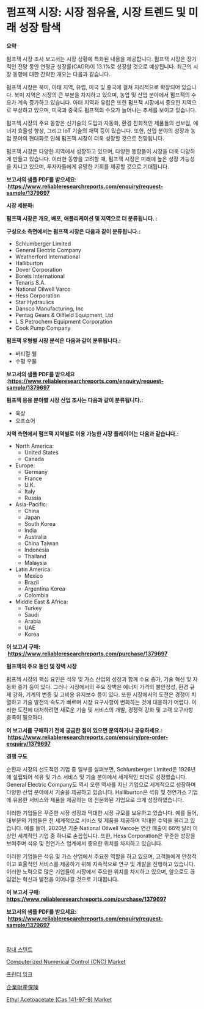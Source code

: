 <p><h1>펌프잭 시장: 시장 점유율, 시장 트렌드 및 미래 성장 탐색</h1></p><p><strong>요약</strong></p>
<p><p>펌프잭 시장 조사 보고서는 시장 상황에 특화된 내용을 제공합니다. 펌프잭 시장은 장기적인 전망 동안 연평균 성장률(CAGR)이 13.1%로 성장할 것으로 예상됩니다. 최근의 시장 동향에 대한 간략한 개요는 다음과 같습니다.</p><p>펌프잭 시장은 북미, 아태 지역, 유럽, 미국 및 중국에 걸쳐 지리적으로 확장되어 있습니다. 북미 지역은 시장의 큰 부분을 차지하고 있으며, 농업 및 산업 분야에서 펌프잭의 수요가 계속 증가하고 있습니다. 아태 지역과 유럽은 또한 펌프잭 시장에서 중요한 지역으로 부상하고 있으며, 미국과 중국도 펌프잭의 수요가 늘어나는 추세를 보이고 있습니다.</p><p>펌프잭 시장의 주요 동향은 신기술의 도입과 자동화, 환경 친화적인 제품들의 선보임, 에너지 효율성 향상, 그리고 IoT 기술의 채택 등이 있습니다. 또한, 산업 분야의 성장과 농업 분야의 현대화로 인해 펌프잭 시장이 더욱 성장할 것으로 전망됩니다.</p><p>펌프잭 시장은 다양한 지역에서 성장하고 있으며, 다양한 동향들이 시장을 더욱 다양하게 만들고 있습니다. 이러한 동향을 고려할 때, 펌프잭 시장은 미래에 높은 성장 가능성을 지니고 있으며, 투자자들에게 유망한 기회를 제공할 것으로 기대됩니다.</p></p>
<p><strong>보고서의 샘플 PDF를 받으세요: &nbsp;<a href="https://www.reliableresearchreports.com/enquiry/request-sample/1379697">https://www.reliableresearchreports.com/enquiry/request-sample/1379697</a></strong></p>
<p><strong>시장 세분화:</strong></p>
<p><strong> 펌프잭 시장은 개요, 배포, 애플리케이션 및 지역으로 더 분류됩니다. :</strong></p>
<p><strong>구성요소 측면에서는 펌프잭 시장은 다음과 같이 분류됩니다.:</strong></p>
<p><ul><li>Schlumberger Limited</li><li>General Electric Company</li><li>Weatherford International</li><li>Halliburton</li><li>Dover Corporation</li><li>Borets International</li><li>Tenaris S.A.</li><li>National Oilwell Varco</li><li>Hess Corporation</li><li>Star Hydraulics</li><li>Dansco Manufacturing, Inc</li><li>Pentag Gears & Oilfield Equipment, Ltd</li><li>L S Petrochem Equipment Corporation</li><li>Cook Pump Company</li></ul></p>
<p><strong> 펌프잭 유형별 시장 분석은 다음과 같이 분류됩니다.:</strong></p>
<p><ul><li>버티컬 웰</li><li>수평 우물</li></ul></p>
<p><strong>보고서의 샘플 PDF를 받으세요 :<a href="https://www.reliableresearchreports.com/enquiry/request-sample/1379697">https://www.reliableresearchreports.com/enquiry/request-sample/1379697</a></strong></p>
<p><strong> 펌프잭 응용 분야별 시장 산업 조사는 다음과 같이 분류됩니다.:</strong></p>
<p><ul><li>육상</li><li>오프쇼어</li></ul></p>
<p><strong>지역 측면에서 펌프잭 지역별로 이용 가능한 시장 플레이어는 다음과 같습니다.:</strong></p>
<p><ul>
    <li>
        North America:
        <ul>
            <li>United States</li>
            <li>Canada</li>
        </ul>
    </li>
    <li>
        Europe:
        <ul>
            <li>Germany</li>
            <li>France</li>
            <li>U.K.</li>
            <li>Italy</li>
            <li>Russia</li>
        </ul>
    </li>
    <li>
        Asia-Pacific:
        <ul>
            <li>China</li>
            <li>Japan</li>
            <li>South Korea</li>
            <li>India</li>
            <li>Australia</li>
            <li>China Taiwan</li>
            <li>Indonesia</li>
            <li>Thailand</li>
            <li>Malaysia</li>
        </ul>
    </li>
    <li>
        Latin America:
        <ul>
            <li>Mexico</li>
            <li>Brazil</li>
            <li>Argentina Korea</li>
            <li>Colombia</li>
        </ul>
    </li>
    <li>
        Middle East & Africa:
        <ul>
            <li>Turkey</li>
            <li>Saudi</li>
            <li>Arabia</li>
            <li>UAE</li>
            <li>Korea</li>
        </ul>
    </li>
    </ul></p>
<p><strong>이 보고서 구매: &nbsp;<a href="https://www.reliableresearchreports.com/purchase/1379697">https://www.reliableresearchreports.com/purchase/1379697</a></strong></p>
<p><strong>펌프잭의 주요 동인 및 장벽 시장</strong></p>
<p><p>펌프젝 시장의 핵심 요인은 석유 및 가스 산업의 성장과 함께 수요 증가, 기술 혁신 및 자동화 증가 등이 있다. 그러나 시장에서의 주요 장벽은 에너지 가격의 불안정성, 환경 규제 강화, 기계의 변종 및 고비용 유지보수 등이 있다. 또한 시장에서의 도전은 경쟁이 치열하고 기술 발전의 속도가 빠르며 시장 요구사항이 변화하는 것에 대응하기 어렵다. 이러한 도전에 대처하려면 새로운 기술 및 서비스의 개발, 경쟁력 강화 및 고객 요구사항 충족이 필요하다.</p></p>
<p><strong>이 보고서를 구매하기 전에 궁금한 점이 있으면 문의하거나 공유하세요.: &nbsp;<a href="https://www.reliableresearchreports.com/enquiry/pre-order-enquiry/1379697">https://www.reliableresearchreports.com/enquiry/pre-order-enquiry/1379697</a></strong></p>
<p><strong>경쟁 구도</strong></p>
<p><p>순환자 시장의 선도적인 기업 중 일부를 살펴보면, Schlumberger Limited은 1926년에 설립되어 석유 및 가스 서비스 및 기술 분야에서 세계적인 리더로 성장했습니다. General Electric Company도 역시 오랜 역사를 지닌 기업으로 세계적으로 성장하며 다양한 산업 분야에서 기술을 제공하고 있습니다. Halliburton은 석유 및 천연가스 기업에 유용한 서비스와 제품을 제공하는 데 전문화된 기업으로 크게 성장하였습니다.</p><p>이러한 기업들은 꾸준한 시장 성장과 막대한 시장 규모를 보유하고 있습니다. 예를 들어, 대부분의 기업들은 전 세계적으로 서비스 및 제품을 제공하며 막대한 수익을 올리고 있습니다. 예를 들어, 2020년 기준 National Oilwell Varco는 연간 매출이 66억 달러 이상인 세계적인 기업 중 하나로 손꼽힙니다. 또한, Hess Corporation은 꾸준한 성장을 보여주며 석유 및 천연가스 업계에서 중요한 위치를 차지하고 있습니다.</p><p>이러한 기업들은 석유 및 가스 산업에서 주요한 역할을 하고 있으며, 고객들에게 안정적이고 효율적인 서비스를 제공하기 위해 지속적으로 연구 및 개발을 진행하고 있습니다. 이러한 노력으로 많은 기업들이 시장에서 주요한 위치를 차지하고 있으며, 앞으로도 끊임없는 혁신과 발전을 이어나갈 것으로 기대됩니다.</p></p>
<p><strong>이 보고서 구매: &nbsp; <a href="https://www.reliableresearchreports.com/purchase/1379697">https://www.reliableresearchreports.com/purchase/1379697</a></strong></p>
<p><strong>보고서의 샘플 PDF를 받으세요: &nbsp;<a href="https://www.reliableresearchreports.com/enquiry/request-sample/1379697">https://www.reliableresearchreports.com/enquiry/request-sample/1379697</a></strong><strong></strong></p>
<p>&nbsp;</p>
<p><p><a href="https://github.com/vskv4779xr1/Market-Research-Report-List-1/blob/main/2225403186767.md">장내 스텐트</a></p><p><a href="https://scarlet-rocket-c63.notion.site/Computerized-Numerical-Control-CNC-Market-Size-Evaluating-its-Market-Trends-Growth-and-Projecti-aa3a4ffe10d64fc7901b2930dee368f1">Computerized Numerical Control (CNC) Market</a></p><p><a href="https://github.com/xvz497517413/Market-Research-Report-List-1/blob/main/5652463186766.md">프린터 잉크</a></p><p><a href="https://medium.com/@anton65482023/%E4%BC%81%E6%A5%AD%E3%81%AE%E8%B3%87%E7%94%A3%E4%BF%9D%E9%99%BA%E5%B8%82%E5%A0%B4-%E5%B8%82%E5%A0%B4%E3%82%B7%E3%82%A7%E3%82%A2-%E5%B8%82%E5%A0%B4%E3%83%88%E3%83%AC%E3%83%B3%E3%83%89-%E5%B0%86%E6%9D%A5%E3%81%AE%E6%88%90%E9%95%B7%E3%82%92%E6%8E%A2%E3%82%8B-80aa50f835f3">企業財産保険</a></p><p><a href="https://issuu.com/reportprime-2/docs/ethyl-acetoacetate-cas-141-97-9-market-size-2030.p">Ethyl Acetoacetate (Cas 141-97-9) Market</a></p></p>